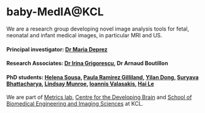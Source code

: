 # baby-MedIA@KCL
We are a research group developing novel image analysis tools for fetal, neonatal and infant medical images, in particular MRI and US.

#### Principal investigator: [Dr Maria Deprez](https://kclpure.kcl.ac.uk/portal/maria.deprez.html)
#### Research Associates: [Dr Irina Grigorescu](https://kclpure.kcl.ac.uk/portal/en/persons/irina-grigorescu-2), Dr Arnaud Boutillon
#### PhD students: [Helena Sousa](https://kclpure.kcl.ac.uk/portal/en/persons/k21019114), [Paula Ramirez Gilliland](https://kclpure.kcl.ac.uk/portal/en/persons/paula-ramirez-gilliland), [Yilan Dong](https://kclpure.kcl.ac.uk/portal/en/persons/yilan-dong), [Suryava Bhattacharya](https://kclpure.kcl.ac.uk/portal/en/persons/suryava-bhattacharya), [Lindsay Munroe](https://kclpure.kcl.ac.uk/portal/en/persons/lindsay-munroe), [Ioannis Valasakis](https://kclpure.kcl.ac.uk/portal/en/persons/ioannis-valasakis), [Hai Le](https://kclpure.kcl.ac.uk/portal/en/persons/le.hai)

We are part of [Metrics lab](https://metrics-lab.github.io/), [Centre for the Developing Brain](https://www.developingbrain.co.uk/about-the-centre-for-the-developing-brain/) and [School of Biomedical Engineering and Imaging Sciences](https://www.kcl.ac.uk/bmeis) at KCL.
